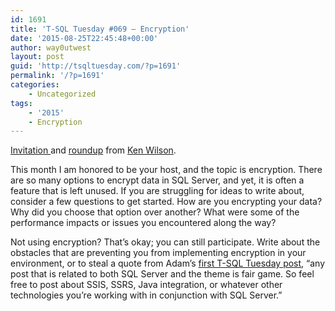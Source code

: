 ```yaml
---
id: 1691
title: 'T-SQL Tuesday #069 – Encryption'
date: '2015-08-25T22:45:48+00:00'
author: way0utwest
layout: post
guid: 'http://tsqltuesday.com/?p=1691'
permalink: '/?p=1691'
categories:
    - Uncategorized
tags:
    - '2015'
    - Encryption
---
```


[Invitation ](http://sqlbama.com/archive/2015/08/t-sql-tuesday-69-encryption/)and [roundup](http://sqlbama.com/archive/2015/08/t-sql-tuesday-69-round-up/) from [Ken Wilson](http://sqlbama.com/).

This month I am honored to be your host, and the topic is encryption. There are so many options to encrypt data in SQL Server, and yet, it is often a feature that is left unused. If you are struggling for ideas to write about, consider a few questions to get started. How are you encrypting your data? Why did you choose that option over another? What were some of the performance impacts or issues you encountered along the way?

Not using encryption? That’s okay; you can still participate. Write about the obstacles that are preventing you from implementing encryption in your environment, or to steal a quote from Adam’s [first T-SQL Tuesday post](http://sqlblog.com/blogs/adam_machanic/archive/2009/11/30/invitation-to-participate-in-t-sql-tuesday-001-date-time-tricks.aspx), “any post that is related to both SQL Server and the theme is fair game. So feel free to post about SSIS, SSRS, Java integration, or whatever other technologies you’re working with in conjunction with SQL Server.”